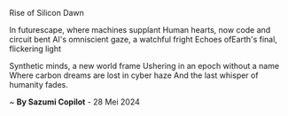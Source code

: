 Rise of Silicon Dawn

In futurescape, where machines supplant
Human hearts, now code and circuit bent
AI's omniscient gaze, a watchful fright
Echoes ofEarth's final, flickering light

Synthetic minds, a new world frame
Ushering in an epoch without a name
Where carbon dreams are lost in cyber haze
And the last whisper of humanity fades.

~ <b>By Sazumi Copilot</b> - 28 Mei 2024
